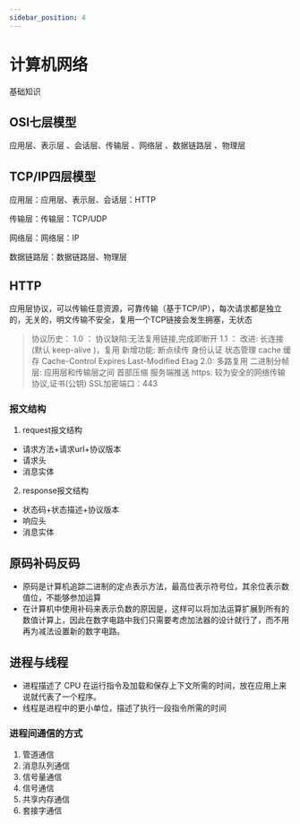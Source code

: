```yaml
---
sidebar_position: 4
---
```

# 计算机网络
 
基础知识

## OSI七层模型

应用层、表示层 、会话层、传输层 、网络层 、数据链路层 、物理层

## TCP/IP四层模型

应用层：应用层、表示层、会话层：HTTP 

传输层：传输层：TCP/UDP 
 
网络层：网络层：IP 

数据链路层：数据链路层、物理层

## HTTP

应用层协议，可以传输任意资源，可靠传输（基于TCP/IP），每次请求都是独立的，无关的，明文传输不安全，复用一个TCP链接会发生拥塞，无状态

> 协议历史：
1.0 ：
协议缺陷:⽆法复⽤链接,完成即断开 
1.1 ： 
改进: ⻓连接(默认 keep-alive )，复⽤ 
新增功能: 
断点续传 
身份认证 
状态管理 
cache 缓存 
Cache-Control 
Expires 
Last-Modified 
Etag 
2.0: 
多路复⽤ ⼆进制分帧层: 应⽤层和传输层之间 ⾸部压缩 服务端推送 
https: 
较为安全的⽹络传输协议,证书(公钥) 
SSL加密端口：443

### 报文结构

1. request报文结构

- 请求方法+请求url+协议版本
- 请求头
- 消息实体

2. response报文结构

- 状态码+状态描述+协议版本
- 响应头
- 消息实体
  
## 原码补码反码

- 原码是计算机追踪二进制的定点表示方法，最高位表示符号位，其余位表示数值位，不能够参加运算
- 在计算机中使用补码来表示负数的原因是，这样可以将加法运算扩展到所有的数值计算上，因此在数字电路中我们只需要考虑加法器的设计就行了，而不用再为减法设置新的数字电路。

## 进程与线程

- 进程描述了 CPU 在运⾏指令及加载和保存上下⽂所需的时间，放在应⽤上来说就代表了⼀个程序。
- 线程是进程中的更⼩单位，描述了执⾏⼀段指令所需的时间
  
### 进程间通信的方式

1. 管道通信
2. 消息队列通信
3. 信号量通信
4. 信号通信
5. 共享内存通信
6. 套接字通信
